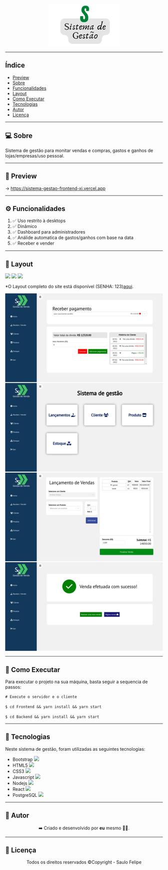 <a href="https://sistema-gestao-frontend-xi.vercel.app/login">
    <p align="center">
        <img src="logo.png" width=45%>
    </p>
</a>
    
------------------------------------
## Índice

* [Preview](#preview)
* [Sobre](#sobre)
* [Funcionalidades](#funcionalidades)
* [Layout](#layout)
* [Como Executar](#como-executar)
* [Tecnologias](#tecnologias)
* [Autor](#autor)
* [Licença](#licenca)

------------------------------------

## 💻 Sobre <a id="sobre"></a>
Sistema de gestão para monitar vendas e compras, gastos e ganhos de lojas/empresas/uso pessoal.
<br>

------------------------------------

## 🚀 Preview <a id="preview"></a>

-> https://sistema-gestao-frontend-xi.vercel.app

------------------------------------

## ⚙️ Funcionalidades <a id="funcionalidades"></a>
1. ✅ Uso restrito à desktops
2. ✅ Dinâmico
3. ✅ Dashboard para administradores
4. ✅ Análide automatica de gastos/ganhos com base na data
5. ✅ Receber e vender

------------------------------------

## 🎨 Layout <a id="layout"></a>

<a href="https://sistema-gestao-frontend-xi.vercel.app/login"><img src="https://img.shields.io/badge/Site-Sistema de Gestão-blue"/></a>
<img src="https://img.shields.io/badge/Backend-NodeJs-green">
<img src="https://img.shields.io/badge/Frontend-ReactJS-green">
<p>*O Layout completo do site está disponível (SENHA: 123)<a href="https://sistema-gestao-frontend-xi.vercel.app/login">aqui</a>.</p>

<img src="screen01.jpeg">
<img src="screen02.jpeg">
<img src="screen03.jpeg">
<img src="screen04.jpeg">


------------------------------------

## 🧩 Como Executar <a id="como-executar"></a>

Para executar o projeto na sua máquina, basta seguir a sequencia de passos:

```
# Execute o servidor e o cliente

$ cd Frontend && yarn install && yarn start

$ cd Backend && yarn install && yarn start

```

------------------------------------

## 🤖 Tecnologias <a id="tecnologias"></a>

Neste sistema de gestão, foram utilizadas as seguintes tecnologias: 

* Bootstrap <img src="https://cdn.jsdelivr.net/gh/devicons/devicon/icons/bootstrap/bootstrap-original.svg" width="20px" />
* HTML5 <img src="https://cdn.jsdelivr.net/gh/devicons/devicon/icons/html5/html5-original-wordmark.svg" width="20px"/> 
* CSS3 <img src="https://cdn.jsdelivr.net/gh/devicons/devicon/icons/css3/css3-original.svg" width="20px"/>
* Javascript <img src="https://cdn.jsdelivr.net/gh/devicons/devicon/icons/javascript/javascript-original.svg" width="20px"/>
* Nodejs <img src="https://cdn.jsdelivr.net/gh/devicons/devicon/icons/nodejs/nodejs-original.svg" width="20px"/>
* React <img src="https://cdn.jsdelivr.net/gh/devicons/devicon/icons/react/react-original.svg" width="20px"/>
* PostgreSQL <img src="https://cdn.jsdelivr.net/gh/devicons/devicon/icons/postgresql/postgresql-original.svg" width="20px"/>

------------------------------------

## 👨 Autor <a id="autor"></a>

<p align="center">➡️ Criado e desenvolvido por <strong>eu</strong> mesmo 🧑‍💻.</p>

------------------------------------

## 📜 Licença <a id="licenca"></a>

<p align="center">Todos os direitos reservados ©Copyright - Saulo Felipe</p>
